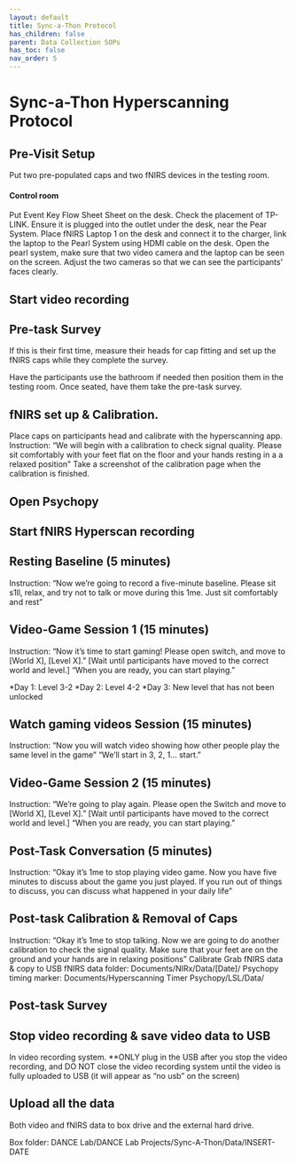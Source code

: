 ```yaml
---
layout: default
title: Sync-a-Thon Protocol
has_children: false
parent: Data Collection SOPs
has_toc: false
nav_order: 5
---
```


# Sync-a-Thon Hyperscanning Protocol

## Pre-Visit Setup

Put two pre-populated caps and two fNIRS devices in the testing room. 

#### Control room
Put Event Key Flow Sheet Sheet on the desk.
Check the placement of TP-LINK. Ensure it is plugged into the outlet under the desk, near the Pear System.
Place fNIRS Laptop 1 on the desk and connect it to the charger, link the laptop to the Pearl System using HDMI cable on the desk.
Open the pearl system, make sure that two video camera and the laptop can be seen on the screen. Adjust the two cameras so that we can see the participants’ faces clearly.

## Start video recording


## Pre-task Survey

If this is their first time, measure their heads for cap fitting and set up the fNIRS caps while they complete the survey.

Have the participants use the bathroom if needed then position them in the testing room. Once seated, have them take the pre-task survey.

## fNIRS set up & Calibration.

Place caps on participants head and calibrate with the hyperscanning app. 
Instruction: “We will begin with a calibration to check signal quality. Please sit comfortably with your feet flat on the floor and your hands resting in a a relaxed position"
Take a screenshot of the calibration page when the calibration is finished. 

## Open Psychopy

## Start fNIRS Hyperscan recording

## Resting Baseline (5 minutes)

Instruction: “Now we’re going to record a five-minute baseline. Please sit s1ll, relax, and try not to talk or move during this 1me. Just sit comfortably and rest”
 
## Video-Game Session 1 (15 minutes)

Instruction: “Now it’s time to start gaming! Please open switch, and move to [World X], [Level X].”
[Wait until participants have moved to the correct world and level.]
“When you are ready, you can start playing.”

*Day 1: Level 3-2
*Day 2: Level 4-2
*Day 3: New level that has not been unlocked

## Watch gaming videos Session (15 minutes)

Instruction: “Now you will watch video showing how other people play the same level in the game”
“We’ll start in 3, 2, 1… start.”

## Video-Game Session 2 (15 minutes)

Instruction: “We’re going to play again. Please open the Switch and move to [World X], [Level X].”
[Wait until participants have moved to the correct world and level.]
“When you are ready, you can start playing.”

## Post-Task Conversation (5 minutes)

Instruction: “Okay it’s 1me to stop playing video game. Now you have five minutes to discuss about the game you just played. If you run out of things to discuss, you can discuss what happened in your daily life”

## Post-task Calibration & Removal of Caps

Instruction: “Okay it’s 1me to stop talking. Now we are going to do another calibration to check the signal quality. Make sure that your feet are on the ground and your hands are in relaxing positions”
Calibrate
Grab fNIRS data & copy to USB
fNIRS data folder: Documents/NIRx/Data/[Date]/
Psychopy timing marker: Documents/Hyperscanning Timer Psychopy/LSL/Data/

## Post-task Survey


## Stop video recording & save video data to USB

In video recording system. **ONLY plug in the USB after you stop the video recording, and DO NOT close the video recording system until the video is fully uploaded to USB (it will appear as “no usb” on the screen)


## Upload all the data

Both video and fNIRS data to box drive and the external hard drive. 

Box folder: DANCE Lab/DANCE Lab Projects/Sync-A-Thon/Data/INSERT-DATE